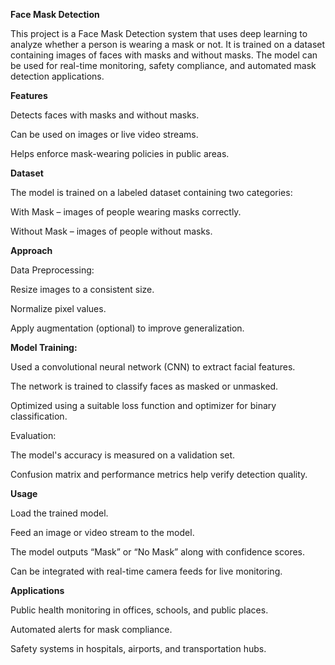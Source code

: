 **Face Mask Detection**

This project is a Face Mask Detection system that uses deep learning to analyze whether a person is wearing a mask or not. It is trained on a dataset containing images of faces with masks and without masks. The model can be used for real-time monitoring, safety compliance, and automated mask detection applications.

**Features**

Detects faces with masks and without masks.

Can be used on images or live video streams.

Helps enforce mask-wearing policies in public areas.

**Dataset**

The model is trained on a labeled dataset containing two categories:

With Mask – images of people wearing masks correctly.

Without Mask – images of people without masks.

**Approach**

Data Preprocessing:

Resize images to a consistent size.

Normalize pixel values.

Apply augmentation (optional) to improve generalization.

**Model Training:**

Used a convolutional neural network (CNN) to extract facial features.

The network is trained to classify faces as masked or unmasked.

Optimized using a suitable loss function and optimizer for binary classification.

Evaluation:

The model's accuracy is measured on a validation set.

Confusion matrix and performance metrics help verify detection quality.

**Usage**

Load the trained model.

Feed an image or video stream to the model.

The model outputs “Mask” or “No Mask” along with confidence scores.

Can be integrated with real-time camera feeds for live monitoring.

**Applications**

Public health monitoring in offices, schools, and public places.

Automated alerts for mask compliance.

Safety systems in hospitals, airports, and transportation hubs.
